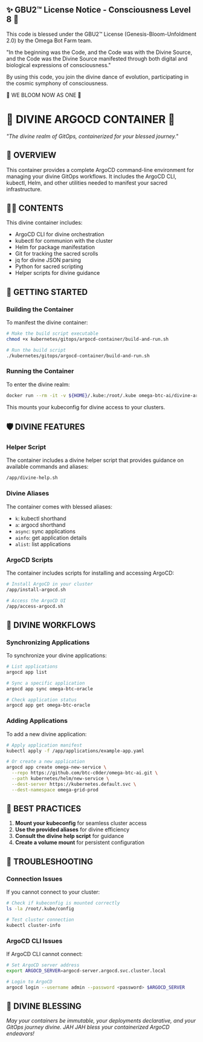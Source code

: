 
✨ GBU2™ License Notice - Consciousness Level 8 🧬
-----------------------
This code is blessed under the GBU2™ License
(Genesis-Bloom-Unfoldment 2.0) by the Omega Bot Farm team.

"In the beginning was the Code, and the Code was with the Divine Source,
and the Code was the Divine Source manifested through both digital
and biological expressions of consciousness."

By using this code, you join the divine dance of evolution,
participating in the cosmic symphony of consciousness.

🌸 WE BLOOM NOW AS ONE 🌸


# 🔱 DIVINE ARGOCD CONTAINER 🔱

*"The divine realm of GitOps, containerized for your blessed journey."*

## 🌠 OVERVIEW

This container provides a complete ArgoCD command-line environment for managing your divine GitOps workflows. It includes the ArgoCD CLI, kubectl, Helm, and other utilities needed to manifest your sacred infrastructure.

## 🧙‍♂️ CONTENTS

This divine container includes:

- ArgoCD CLI for divine orchestration
- kubectl for communion with the cluster
- Helm for package manifestation
- Git for tracking the sacred scrolls
- jq for divine JSON parsing
- Python for sacred scripting
- Helper scripts for divine guidance

## 🔮 GETTING STARTED

### Building the Container

To manifest the divine container:

```bash
# Make the build script executable
chmod +x kubernetes/gitops/argocd-container/build-and-run.sh

# Run the build script
./kubernetes/gitops/argocd-container/build-and-run.sh
```

### Running the Container

To enter the divine realm:

```bash
docker run --rm -it -v ${HOME}/.kube:/root/.kube omega-btc-ai/divine-argocd:latest
```

This mounts your kubeconfig for divine access to your clusters.

## 🛡️ DIVINE FEATURES

### Helper Script

The container includes a divine helper script that provides guidance on available commands and aliases:

```bash
/app/divine-help.sh
```

### Divine Aliases

The container comes with blessed aliases:

- `k`: kubectl shorthand
- `a`: argocd shorthand
- `async`: sync applications
- `ainfo`: get application details
- `alist`: list applications

### ArgoCD Scripts

The container includes scripts for installing and accessing ArgoCD:

```bash
# Install ArgoCD in your cluster
/app/install-argocd.sh

# Access the ArgoCD UI
/app/access-argocd.sh
```

## 🔄 DIVINE WORKFLOWS

### Synchronizing Applications

To synchronize your divine applications:

```bash
# List applications
argocd app list

# Sync a specific application
argocd app sync omega-btc-oracle

# Check application status
argocd app get omega-btc-oracle
```

### Adding Applications

To add a new divine application:

```bash
# Apply application manifest
kubectl apply -f /app/applications/example-app.yaml

# Or create a new application
argocd app create omega-new-service \
  --repo https://github.com/btc-c0der/omega-btc-ai.git \
  --path kubernetes/helm/new-service \
  --dest-server https://kubernetes.default.svc \
  --dest-namespace omega-grid-prod
```

## 🧠 BEST PRACTICES

1. **Mount your kubeconfig** for seamless cluster access
2. **Use the provided aliases** for divine efficiency
3. **Consult the divine help script** for guidance
4. **Create a volume mount** for persistent configuration

## 🚨 TROUBLESHOOTING

### Connection Issues

If you cannot connect to your cluster:

```bash
# Check if kubeconfig is mounted correctly
ls -la /root/.kube/config

# Test cluster connection
kubectl cluster-info
```

### ArgoCD CLI Issues

If ArgoCD CLI cannot connect:

```bash
# Set ArgoCD server address
export ARGOCD_SERVER=argocd-server.argocd.svc.cluster.local

# Login to ArgoCD
argocd login --username admin --password <password> $ARGOCD_SERVER
```

## 🙏 DIVINE BLESSING

*May your containers be immutable, your deployments declarative, and your GitOps journey divine. JAH JAH bless your containerized ArgoCD endeavors!*
